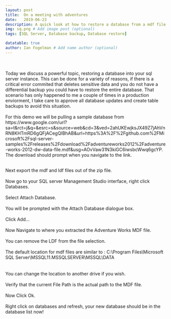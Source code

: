 ```yaml
---
layout: post
title:  On a meeting with adventures
date:   2019-06-23
description: A quick look at how to restore a database from a mdf file. # Add post description (optional)
img: sq.png # Add image post (optional)
tags: [SQL Server, Database backup, Database restore]

datatable: true
author: Ian Fogelman # Add name author (optional)
---
```

<br>
<br>
Today we discuss a powerful topic, restoring a database into your sql server instance.
This can be done for a variety of reasons, if there is a critical error commited that deletes sensitive data and you do not have a differential backup you could have to restore the entire database.
That scenario has only happened to me a couple of times in a production enviorment, I take care to approve all database updates and create table backups to avoid this situation.
<br>
<br>
For this demo we will be pulling a sample database from https://www.google.com/url?sa=t&rct=j&q=&esrc=s&source=web&cd=3&ved=2ahUKEwjksJX49Z7jAhVnRN8KHTmRD6gQFjACegQIBhAB&url=https%3A%2F%2Fgithub.com%2FMicrosoft%2Fsql-server-samples%2Freleases%2Fdownload%2Fadventureworks2012%2Fadventure-works-2012-dw-data-file.mdf&usg=AOvVaw31N3kiGC6iwsbcWwq6gcYP.
The download should prompt when you navigate to the link.

<br>
<br>

Next export the mdf and ldf files out of the zip file.
<br>
<br>
Now go to your SQL server Management Studio interface, right click Databases.
<br>
<br>
Select Attach Database.
<br>
<br>
You will be prompted with the Attach Database dialogue box.
<br>
<br>
Click Add... 
<br>
<br>
Now Navigate to where you extracted the Adventure Works MDF file.
<br>
<br>
You can remove the LDF from the file selection.
<br>
<br>
The default location for mdf files are similar to :
C:\Program Files\Microsoft SQL Server\MSSQL11.MSSQLSERVER\MSSQL\DATA\
<br>
<br>
You can change the location to another drive if you wish.
<br>
<br>
Verify that the current File Path is the actual path to the MDF file.
<br>
<br>
Now Click Ok.
<br>
<br>
Right click on databases and refresh, your new database should be in the database list now!
